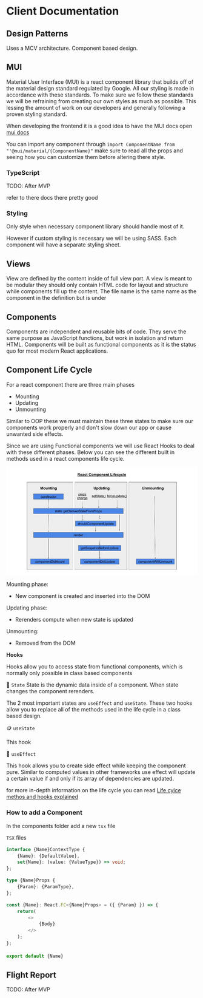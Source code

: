 # Client Documentation

## Design Patterns

Uses a MCV architecture.
Component based design.
## MUI

Material User Interface (MUI) is a react component library that builds off of the material design standard regulated by Google. All our styling is made in accordance with these standards. To make sure we follow these standards we will be refraining from creating our own styles as much as possible. This lessing the amount of work on our developers and generally following a proven styling standard.

When developing the frontend it is a good idea to have the MUI docs open [mui docs](https://mui.com/material-ui/getting-started/overview/)

You can import any component through `import ComponentName from "'@mui/material/{ComponentName}"` make sure to read all the props and seeing how you can customize them before altering there style.

### TypeScript

TODO: After MVP

refer to there docs there pretty good

### Styling

Only style when necessary component library should handle most of it.

However if custom styling is necessary we will be using SASS. Each component will have a separate styling sheet.
## Views

View are defined by the content inside of full view port. A view is meant to be modular they should only contain HTML code for layout and structure while components fill up the content. The file name is the same name as the component in the definition but is under

## Components

Components are independent and reusable bits of code. They serve the same purpose as JavaScript functions, but work in isolation and return HTML. Components will be built as functional components as it is the status quo for most modern React applications.

## Component Life Cycle

For a react component there are three main phases

- Mounting
- Updating
- Unmounting

Similar to OOP these we must maintain these three states to make sure our components work properly and don't slow down our app or cause unwanted side effects.

Since we are using Functional components we will use React Hooks to deal with these different phases. Below you can see the different built in methods used in a react components life cycle.

<p align="center">
    <img src="./assets/react-component-life-cycle.jpg" width="600"/>
</p>

Mounting phase:
- New component is created and inserted into the DOM

Updating phase:
- Rerenders compute when new state is updated


Unmounting:
- Removed from the DOM



**Hooks**


Hooks allow you to access state from functional components, which is normally only possible in class based components

📝 `State` State is the dynamic data inside of a component. When state changes the component rerenders.


The 2 most important states are `useEffect` and `useState`. These two hooks allow you to replace all of the methods used in the life cycle in a class based design.

🪙 `useState`

This hook

🤝 `useEffect`

This hook allows you to create side effect while keeping the component pure. Similar to computed values in other frameworks use effect will update a certain value if and only if its array of dependencies are updated.


for more in-depth information on the life cycle you can read
[Life cylce methos and hooks explained](https://retool.com/blog/the-react-lifecycle-methods-and-hooks-explained/#:~:text=A%20React%20component%20undergoes%20three%20phases%20in%20its%20lifecycle%3A%20mounting,often%20called%20%E2%80%9Cinitial%20render.%E2%80%9D)

### How to add a Component

In the components folder add a new `tsx` file

`TSX` files

```ts
interface {Name}ContextType {
    {Name}: {DefaultValue},
    set{Name}: (value: {ValueType}) => void;
};
```

```ts
type {Name}Props {
    {Param}: {ParamType},
};
```

```ts
const {Name}: React.FC<{Name}Props> = ({ {Param} }) => {
    return(
        <>
            {Body}
        </>
    );
};

export default {Name}
```

## Flight Report
TODO: After MVP